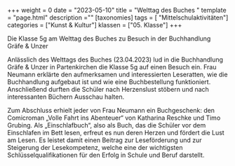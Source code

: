 +++
weight = 0
date = "2023-05-10"
title = "Welttag des Buches "
template = "page.html"
description =""
[taxonomies]
tags = [ "Mittelschulaktivitäten"]
categories = ["Kunst & Kultur"]
klassen = ["05. Klasse"]
+++

Die Klasse 5g am Welttag des Buches zu Besuch in der Buchhandlung Gräfe & Unzer

Anlässlich des Welttags des Buches (23.04.2023) lud in die Buchhandlung Gräfe & Unzer in Partenkirchen die Klasse 5g auf einen Besuch ein. Frau Neumann erklärte den aufmerksamen und interessierten Leseratten, wie die Buchhandlung aufgebaut ist und wie eine Buchbestellung funktioniert. Anschließend durften die Schüler nach Herzenslust stöbern und nach interessanten Büchern Ausschau halten.

<!-- more -->

Zum Abschluss erhielt jeder von Frau Neumann ein Buchgeschenk: den Comicroman „Volle Fahrt ins Abenteuer“ von Katharina Reschke und Timo Grubing. Als „Einschlafbuch“, also als Buch, das die Schüler vor dem Einschlafen im Bett lesen, erfreut es nun deren Herzen und fördert die Lust am Lesen. Es leistet damit einen Beitrag zur Leseförderung und zur Steigerung der Lesekompetenz, welche eine der wichtigsten Schlüsselqualifikationen für den Erfolg in Schule und Beruf darstellt.